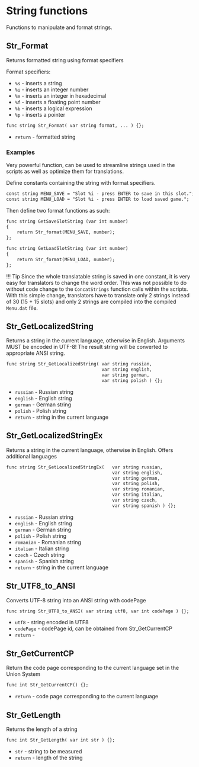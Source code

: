 # String functions
Functions to manipulate and format strings.

## Str_Format
Returns formatted string using format specifiers

Format specifiers:

- `%s` - inserts a string
- `%i` - inserts an integer number
- `%x` - inserts an integer in hexadecimal
- `%f` - inserts a floating point number
- `%b` - inserts a logical expression
- `%p` - inserts a pointer

```dae
func string Str_Format( var string format, ... ) {};
```

- `return` - formatted string

### Examples

Very powerful function, can be used to streamline strings used in the scripts as well as optimize them for translations.

Define constants containing the string with format specifiers.
```dae
const string MENU_SAVE = "Slot %i - press ENTER to save in this slot.";
const string MENU_LOAD = "Slot %i - press ENTER to load saved game.";
```  
Then define two format functions as such:
```dae
func string GetSaveSlotString (var int number)
{
    return Str_format(MENU_SAVE, number);
};
```
```dae
func string GetLoadSlotString (var int number)
{
    return Str_format(MENU_LOAD, number);
};
```
!!! Tip
    Since the whole translatable string is saved in one constant, it is very easy for translators to change the word order. This was not possible to do without code change to the `ConcatStrings` function calls within the scripts.  
    With this simple change, translators have to translate only 2 strings instead of 30 (15 + 15 slots) and only 2 strings are compiled into the compiled `Menu.dat` file.

## Str_GetLocalizedString
Returns a string in the current language, otherwise in English.
Arguments MUST be encoded in UTF-8! The result string will be converted to appropriate ANSI string.


```dae
func string Str_GetLocalizedString( var string russian,
                                    var string english,
                                    var string german,
                                    var string polish ) {};
```

- `russian` - Russian string
- `english` - English string
- `german` -  German string
- `polish` -  Polish string
- `return` - string in the current language

## Str_GetLocalizedStringEx
Returns a string in the current language, otherwise in English.
Offers additional languages


```dae
func string Str_GetLocalizedStringEx(   var string russian,
                                        var string english,
                                        var string german,
                                        var string polish,
                                        var string romanian,
                                        var string italian,
                                        var string czech,
                                        var string spanish ) {};
```

- `russian` -  Russian string
- `english` -  English string
- `german` -   German string
- `polish` -   Polish string
- `romanian` - Romanian string
- `italian` -  Italian string
- `czech` -    Czech  string
- `spanish` -  Spanish string
- `return` - string in the current language

## Str_UTF8_to_ANSI
Converts UTF-8 string into an ANSI string with codePage

```dae
func string Str_UTF8_to_ANSI( var string utf8, var int codePage ) {};
```

- `utf8` - string encoded in UTF8
- `codePage` - codePage id, can be obtained from Str_GetCurrentCP
- `return` -

## Str_GetCurrentCP
Return the code page corresponding to the current language set in the Union System
```dae
func int Str_GetCurrentCP() {};
```

- `return` - code page corresponding to the current language

## Str_GetLength
Returns the length of a string

```dae
func int Str_GetLength( var int str ) {};
```

- `str` - string to be measured
- `return` - length of the string

